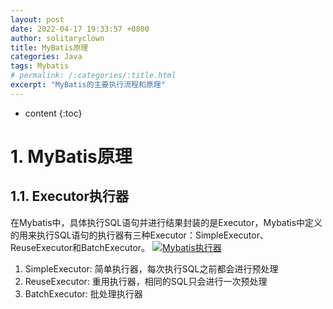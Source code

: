 ```yaml
---
layout: post
date: 2022-04-17 19:33:57 +0800
author: solitaryclown
title: MyBatis原理
categories: Java
tags: Mybatis
# permalink: /:categories/:title.html
excerpt: "MyBatis的主要执行流程和原理"
---
```

* content
{:toc}

# 1. MyBatis原理
## 1.1. Executor执行器
在Mybatis中，具体执行SQL语句并进行结果封装的是Executor，Mybatis中定义的用来执行SQL语句的执行器有三种Executor：SimpleExecutor、ReuseExecutor和BatchExecutor。
[![Mybatis执行器](https://s1.ax1x.com/2022/04/17/LUgsiQ.png)](https://imgtu.com/i/LUgsiQ)

1. SimpleExecutor: 简单执行器，每次执行SQL之前都会进行预处理
2. ReuseExecutor: 重用执行器，相同的SQL只会进行一次预处理
3. BatchExecutor: 批处理执行器


